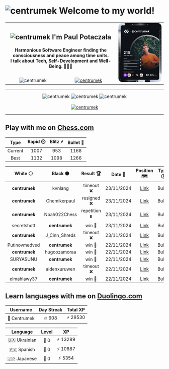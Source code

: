<h1>
  <img
    src="https://emojis.slackmojis.com/emojis/images/1531849430/4246/blob-sunglasses.gif"
    width="30"
    alt="centrumek"
  />
  Welcome to my world!
</h1>

<table>
  <tbody>
    <tr>
      <td align="center" width="70%" colspan="2">
        <h2>
          <img
            src="https://raw.githubusercontent.com/MartinHeinz/MartinHeinz/master/wave.gif"
            width="30px"
            alt="centrumek"
          />
          I'm Paul Potaczała
        </h2>
        <h4>
          Harmonious Software Engineer finding the consciousness and peace among time units.
          <br/>
          I talk about Tech, Self-Development and Well-Being. 🌿🧘🚀
        </h4>
      </td>
      <td width="30%" rowspan="2">
        <a href="https://app.daily.dev/centrumek">
          <img
            src="./devcard.svg"
            alt="centrumek"
          />
        </a>
      </td>
    </tr>
    <tr align="center">
      <td>
        <img
          src="https://komarev.com/ghpvc/?username=centrumek&label=visitors&color=0e75b6&style=flat"
          alt="centrumek"
        >
      </td>
      <td>
        <a href="https://stackoverflow.com/users/14496012/centrumek">
          <img
            src="https://stackoverflow.com/users/flair/14496012.png?theme=dark"
            alt="centrumek"
          >
        </a>
      </td>
    </tr>
  </tbody>
</table>

---
<div align="center">
  <img 
    src="https://github-readme-stats.vercel.app/api?username=centrumek&show_icons=true&count_private=true&theme=dark&hide_border=true&hide=issues,contribs&bg_color=00000000"
    alt="centrumek"
  />
  <img
    src="https://github-readme-stats.vercel.app/api/top-langs/?username=centrumek&layout=compact&hide_border=true&theme=dark&bg_color=00000000&langs_count=6&exclude_repo=air-statistic-app"
    alt="centrumek"
  />
  <img 
    src="https://github-readme-streak-stats.herokuapp.com?user=centrumek&theme=dark&hide_border=true&background=FFFFFF00"
    alt="centrumek"
  />
  <br/>
  <br/>
  <a href="https://www.buymeacoffee.com/centrumek">
    <img
      src="https://cdn.buymeacoffee.com/buttons/v2/default-orange.png"
      height="50"
      width="210"
      alt="centrumek"
    />
  </a>
</div>

---

## Play with me on [Chess.com](https://www.chess.com/member/centrumek)

<div align="center">
<!--START_SECTION:chessStats-->
<!-- Automatically generated with https://github.com/Balastrong/chess-stats-action -->

| Type | Rapid ⏲️ | Blitz ⚡ | Bullet 🔫 |
|:---:|:---:|:---:|:---:|
| Current | 1007 | 953 | 1168 |
| Best | 1132 | 1098 | 1266 |

| White ⚪ | Black ⚫ | Result 🏆 | Date 📅 | Position 🗺️ | Type 🕕 |
|:---:|:---:|:---:|:---:|:---:|:---:|
| **centrumek** | kvnlang | timeout ❌ | 23/11/2024 | <a href="http://www.ee.unb.ca/cgi-bin/tervo/fen.pl?select=5rk1/3N3p/1p2p1p1/pqP2p2/4bP1P/4p1P1/4K3/2Q5 w - -">Link</a> | Bullet |
| **centrumek** | Chemikerpaul | resigned ❌ | 23/11/2024 | <a href="http://www.ee.unb.ca/cgi-bin/tervo/fen.pl?select=r3r1k1/p3bpp1/1p6/6p1/P2q4/1P1n4/6PP/2R2R1K w - -">Link</a> | Bullet |
| **centrumek** | Noah022Chess | repetition ⏸️ | 23/11/2024 | <a href="http://www.ee.unb.ca/cgi-bin/tervo/fen.pl?select=8/8/5k1p/6p1/6P1/5K1P/8/8 w - -">Link</a> | Bullet |
| secretshott | **centrumek** | win 🥇 | 23/11/2024 | <a href="http://www.ee.unb.ca/cgi-bin/tervo/fen.pl?select=8/8/2p3k1/2Pb4/3P4/Pp4KP/1R4P1/8 w - -">Link</a> | Bullet |
| **centrumek** | J_Cinn_Shreds | timeout ❌ | 23/11/2024 | <a href="http://www.ee.unb.ca/cgi-bin/tervo/fen.pl?select=8/6kp/1K3Np1/8/6r1/8/4R3/8 w - -">Link</a> | Bullet |
| Putinovmedved | **centrumek** | win 🥇 | 22/11/2024 | <a href="http://www.ee.unb.ca/cgi-bin/tervo/fen.pl?select=8/pp4kp/2b5/2P5/8/8/P4K1P/4r1q1 w - -">Link</a> | Bullet |
| **centrumek** | hugoozamoraa | win 🥇 | 22/11/2024 | <a href="http://www.ee.unb.ca/cgi-bin/tervo/fen.pl?select=1k5B/2p4p/p1p5/8/4P3/1P3P2/P6R/3K4 b - -">Link</a> | Bullet |
| SURYASUNU | **centrumek** | win 🥇 | 22/11/2024 | <a href="http://www.ee.unb.ca/cgi-bin/tervo/fen.pl?select=3k4/pp4r1/2p3P1/8/5PB1/6K1/PP6/8 w - -">Link</a> | Bullet |
| **centrumek** | aidenxuruwen | timeout ❌ | 22/11/2024 | <a href="http://www.ee.unb.ca/cgi-bin/tervo/fen.pl?select=r7/6Pk/pp6/2b5/3n4/8/b6K/1q6 w - -">Link</a> | Bullet |
| elmahlawy37 | **centrumek** | win 🥇 | 22/11/2024 | <a href="http://www.ee.unb.ca/cgi-bin/tervo/fen.pl?select=2kq1r2/8/2n2N1B/4p2P/P2pQ3/1P1P2P1/3b1P2/5RK1 w - -">Link</a> | Bullet |

<!--END_SECTION:chessStats-->
</div>

## Learn languages with me on [Duolingo.com](https://www.duolingo.com/profile/Centrumek)

<div align="center">
<!--START_SECTION:duolingoStats-->
<!-- Automatically generated with https://github.com/centrumek/duolingo-readme-stats-->

| Username | Day Streak | Total XP |
|:---:|:---:|:---:|
| 👤 Centrumek | 🔥 608 | ⚡ 29530 |

| Language | Level | XP |
|:---:|:---:|:---:|
| 🇺🇦 Ukrainian | 👑 0 | ⚡ 13289 |
| 🇪🇸 Spanish | 👑 0 | ⚡ 10887 |
| 🇯🇵 Japanese | 👑 0 | ⚡ 5354 |

<!--END_SECTION:duolingoStats-->
</div>
<!--
**centrumek/centrumek** is a ✨ _special_ ✨ repository because its `README.md` (this file) appears on your GitHub profile.

Here are some ideas to get you started:

- 🔭 I’m currently working on ...
- 🌱 I’m currently learning ...
- 👯 I’m looking to collaborate on ...
- 🤔 I’m looking for help with ...
- 💬 Ask me about ...
- 📫 How to reach me: ...
- 😄 Pronouns: ...
- ⚡ Fun fact: ...
-->
